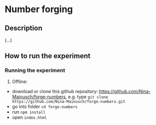 # Number forging

## Description
(...)
## How to run the experiment 

### Running the experiment

1. Offline: 
- download or clone this github repository: https://github.com/Nina-Mainusch/forge-numbers, e.g. type `git clone https://github.com/Nina-Mainusch/forge-numbers.git`
- go into folder `cd forge-numbers`
- run `npm install` 
- open `index.html`
